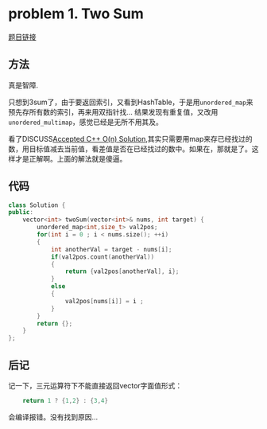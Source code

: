 # problem 1. Two Sum

[题目链接](https://leetcode.com/problems/two-sum/)

## 方法

真是智障.

只想到3sum了，由于要返回索引，又看到HashTable，于是用`unordered_map`来预先存所有数的索引，再来用双指针找... 结果发现有重复值，又改用`unordered_multimap`，感觉已经是无所不用其及。

看了DISCUSS[Accepted C++ O(n) Solution](https://leetcode.com/discuss/10947/accepted-c-o-n-solution),其实只需要用map来存已经找过的数，用目标值减去当前值，看差值是否在已经找过的数中。如果在，那就是了。这样才是正解啊。上面的解法就是傻逼。

## 代码

```C++
class Solution {
public:
    vector<int> twoSum(vector<int>& nums, int target) {
        unordered_map<int,size_t> val2pos;
        for(int i = 0 ; i < nums.size(); ++i)
        {
            int anotherVal = target - nums[i];
            if(val2pos.count(anotherVal))
            {
                return {val2pos[anotherVal], i};
            }
            else
            {
                val2pos[nums[i]] = i ;
            }
        }
        return {};
    }
};
```

## 后记

记一下，三元运算符下不能直接返回vector字面值形式：

```C++
    return 1 ? {1,2} : {3,4}
```

会编译报错。没有找到原因...